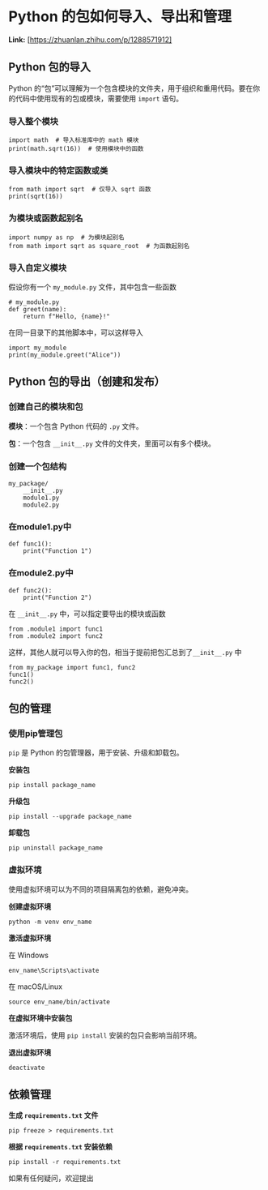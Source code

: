 # Python 的包如何导入、导出和管理



 **Link:** [https://zhuanlan.zhihu.com/p/1288571912]

## Python 包的导入  

Python 的“包”可以理解为一个包含模块的文件夹，用于组织和重用代码。要在你的代码中使用现有的包或模块，需要使用 `import` 语句。

### 导入整个模块  
```
import math  # 导入标准库中的 math 模块
print(math.sqrt(16))  # 使用模块中的函数
```
### 导入模块中的特定函数或类  
```
from math import sqrt  # 仅导入 sqrt 函数
print(sqrt(16))
```
### 为模块或函数起别名  
```
import numpy as np  # 为模块起别名
from math import sqrt as square_root  # 为函数起别名
```
### 导入自定义模块  

假设你有一个 `my_module.py` 文件，其中包含一些函数

```
# my_module.py
def greet(name):
    return f"Hello, {name}!"
```

在同一目录下的其他脚本中，可以这样导入

```
import my_module
print(my_module.greet("Alice"))
```
## Python 包的导出（创建和发布）  
### 创建自己的模块和包  

**模块**：一个包含 Python 代码的 `.py` 文件。

**包**：一个包含 `__init__.py` 文件的文件夹，里面可以有多个模块。

### 创建一个包结构  
```
my_package/
    __init__.py
    module1.py
    module2.py
```
### 在module1.py中  
```
def func1():
    print("Function 1")
```
### 在module2.py中  
```
def func2():
    print("Function 2")
```

在 `__init__.py` 中，可以指定要导出的模块或函数

```
from .module1 import func1
from .module2 import func2
```

这样，其他人就可以导入你的包，相当于提前把包汇总到了`__init__.py` 中

```
from my_package import func1, func2
func1()
func2()
```
## 包的管理  
### 使用pip管理包  

`pip` 是 Python 的包管理器，用于安装、升级和卸载包。

**安装包**

```
pip install package_name
```

**升级包**

```
pip install --upgrade package_name
```

**卸载包**

```
pip uninstall package_name
```
### 虚拟环境  

使用虚拟环境可以为不同的项目隔离包的依赖，避免冲突。

**创建虚拟环境**

```
python -m venv env_name
```

**激活虚拟环境**

在 Windows

```
env_name\Scripts\activate
```

在 macOS/Linux

```
source env_name/bin/activate
```

**在虚拟环境中安装包**

激活环境后，使用 `pip install` 安装的包只会影响当前环境。

**退出虚拟环境**

```
deactivate
```
## 依赖管理  

**生成 `requirements.txt` 文件**

```
pip freeze > requirements.txt
```

**根据 `requirements.txt` 安装依赖**

```
pip install -r requirements.txt
```

如果有任何疑问，欢迎提出

